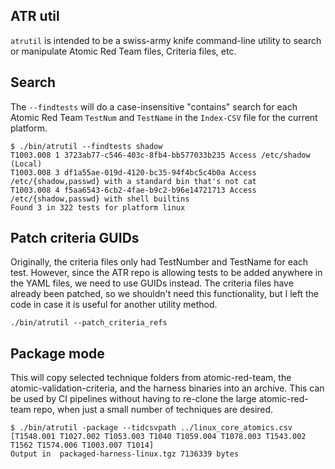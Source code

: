 ## ATR util

`atrutil` is intended to be a swiss-army knife command-line utility to search or manipulate Atomic Red Team files, Criteria files, etc.


## Search

The `--findtests` will do a case-insensitive "contains" search for each Atomic Red Team `TestNum` and `TestName` in the `Index-CSV` file for the current platform.

```
$ ./bin/atrutil --findtests shadow
T1003.008 1 3723ab77-c546-403c-8fb4-bb577033b235 Access /etc/shadow (Local)
T1003.008 3 df1a55ae-019d-4120-bc35-94f4bc5c4b0a Access /etc/{shadow,passwd} with a standard bin that's not cat
T1003.008 4 f5aa6543-6cb2-4fae-b9c2-b96e14721713 Access /etc/{shadow,passwd} with shell builtins
Found 3 in 322 tests for platform linux
```

## Patch criteria GUIDs

Originally, the criteria files only had TestNumber and TestName for each test.  However, since the ATR repo is allowing tests to be added anywhere in the YAML files, we need to use GUIDs instead.  The criteria files have already been patched, so we shouldn't need this functionality, but I left the code in case it is useful for another utility method.

```
./bin/atrutil --patch_criteria_refs
```

## Package mode

This will copy selected technique folders from atomic-red-team, the atomic-validation-criteria, and the harness binaries into an archive.  This can be used by CI pipelines without having to re-clone the large atomic-red-team repo, when just a small number of techniques are desired.

```
$ ./bin/atrutil -package --tidcsvpath ../linux_core_atomics.csv
[T1548.001 T1027.002 T1053.003 T1040 T1059.004 T1078.003 T1543.002 T1562 T1574.006 T1003.007 T1014]
Output in  packaged-harness-linux.tgz 7136339 bytes
```
